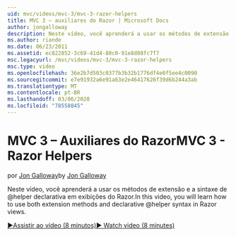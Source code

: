 ```yaml
---
uid: mvc/videos/mvc-3/mvc-3-razor-helpers
title: MVC 3 – auxiliares do Razor | Microsoft Docs
author: jongalloway
description: Neste vídeo, você aprenderá a usar os métodos de extensão e a sintaxe de @helper declarativa em exibições do Razor.
ms.author: riande
ms.date: 06/23/2011
ms.assetid: ec822852-3c69-41d4-80c0-91e8d08fc7f7
msc.legacyurl: /mvc/videos/mvc-3/mvc-3-razor-helpers
msc.type: video
ms.openlocfilehash: 36e2b7d503c0377b3b32b1776df4e0f5ee4c0090
ms.sourcegitcommit: e7e91932a6e91a63e2e46417626f39d6b244a3ab
ms.translationtype: MT
ms.contentlocale: pt-BR
ms.lasthandoff: 03/06/2020
ms.locfileid: "78558845"
---
```

# <a name="mvc-3---razor-helpers"></a><span data-ttu-id="33976-103">MVC 3 – Auxiliares do Razor</span><span class="sxs-lookup"><span data-stu-id="33976-103">MVC 3 - Razor Helpers</span></span>

<span data-ttu-id="33976-104">por [Jon Galloway](https://github.com/jongalloway)</span><span class="sxs-lookup"><span data-stu-id="33976-104">by [Jon Galloway](https://github.com/jongalloway)</span></span>

<span data-ttu-id="33976-105">Neste vídeo, você aprenderá a usar os métodos de extensão e a sintaxe de @helper declarativa em exibições do Razor.</span><span class="sxs-lookup"><span data-stu-id="33976-105">In this video, you will learn how to use both extension methods and declarative @helper syntax in Razor views.</span></span>

[<span data-ttu-id="33976-106">&#9654;Assistir ao vídeo (8 minutos)</span><span class="sxs-lookup"><span data-stu-id="33976-106">&#9654; Watch video (8 minutes)</span></span>](https://channel9.msdn.com/Blogs/ASP-NET-Site-Videos/mvc-3-razor-helpers)
